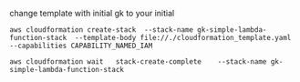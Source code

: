 change template with initial gk to your initial

```
aws cloudformation create-stack  --stack-name gk-simple-lambda-function-stack  --template-body file://./cloudformation_template.yaml  --capabilities CAPABILITY_NAMED_IAM
```

```
aws cloudformation wait   stack-create-complete    --stack-name gk-simple-lambda-function-stack
```
